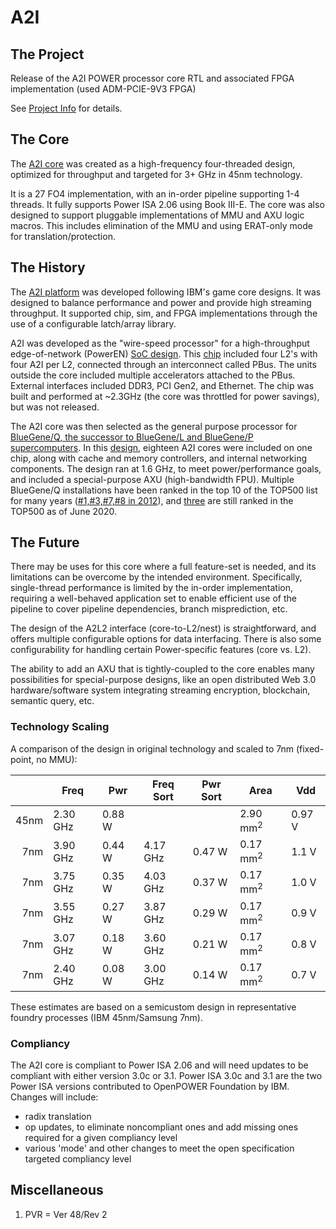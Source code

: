 # A2I

## The Project
Release of the A2I POWER processor core RTL and associated FPGA implementation (used ADM-PCIE-9V3 FPGA)

See [Project Info](rel/readme.md) for details.

## The Core
The [A2I core](rel/doc/A2_BGQ.pdf) was created as a high-frequency four-threaded design, optimized for throughput and targeted for 3+ GHz in 45nm technology.

It is a 27 FO4 implementation, with an in-order pipeline supporting 1-4 threads.  It fully supports Power ISA 2.06 using Book III-E.  The core was also designed to support pluggable implementations of MMU and AXU logic macros.  This includes elimination of the MMU and using ERAT-only mode for translation/protection.  

## The History

The [A2I platform](rel/doc/a2_1.png) was developed following IBM's game core designs.  It was designed to balance performance and power and provide high streaming throughput.  It supported chip, sim, and FPGA implementations through the use of a configurable latch/array library.

A2I was developed as the "wire-speed processor" for a high-throughput edge-of-network (PowerEN) [SoC design](rel/doc/w_2.png).  This [chip](rel/doc/w_1.png) included four L2's with four A2I per L2, connected through an interconnect called PBus.  The units outside the core included multiple accelerators attached to the PBus.  External interfaces included DDR3, PCI Gen2, and Ethernet.  The chip was built and performed at ~2.3GHz (the core was throttled for power savings), but was not released.

The A2I core was then selected as the general purpose processor for [BlueGene/Q, the successor to BlueGene/L and BlueGene/P supercomputers](https://www.ibm.com/ibm/history/ibm100/us/en/icons/bluegene).  In this [design](rel/doc/HC23.18.121.BlueGene-IBM_BQC_HC23_20110818.pdf), eighteen A2I cores were included on one chip, along with cache and memory controllers, and internal networking components.  The design ran at 1.6 GHz, to meet power/performance goals, and included a special-purpose AXU (high-bandwidth FPU).  Multiple BlueGene/Q installations have been ranked in the top 10 of the TOP500 list for many years
([#1,#3,#7,#8 in 2012](https://www.top500.org/lists/2012/06/)), and
[three](https://www.top500.org/lists/top500/2020/06/)
are still ranked in the TOP500 as of June 2020.

## The Future

There may be uses for this core where a full feature-set is needed, and its limitations can be overcome by the intended environment.  Specifically, single-thread performance is limited by the in-order implementation, requiring a well-behaved application set to enable efficient use of the pipeline to cover pipeline dependencies, branch misprediction, etc.

The design of the A2L2 interface (core-to-L2/nest) is straightforward, and offers multiple configurable options for data interfacing.  There is also some configurability for handling certain Power-specific features (core vs. L2).

The ability to add an AXU that is tightly-coupled to the core enables many possibilities for special-purpose designs, like an open distributed Web 3.0 hardware/software system integrating streaming encryption, blockchain, semantic query, etc. 

### Technology Scaling

A comparison of the design in original technology and scaled to 7nm (fixed-point, no MMU):

|      |Freq     |Pwr    |Freq Sort|Pwr Sort|Area     |Vdd    |
|-----:|---------|-------|---------|--------|---------|-------|
|45nm  |2.30 GHz |0.88 W |         |        |2.90 mm<sup>2</sup> |0.97 V |
| 7nm  |3.90 GHz |0.44 W |4.17 GHz |0.47 W  |0.17 mm<sup>2</sup> |1.1  V |
| 7nm  |3.75 GHz |0.35 W |4.03 GHz |0.37 W  |0.17 mm<sup>2</sup> |1.0  V |
| 7nm  |3.55 GHz |0.27 W |3.87 GHz |0.29 W  |0.17 mm<sup>2</sup> |0.9  V |
| 7nm  |3.07 GHz |0.18 W |3.60 GHz |0.21 W  |0.17 mm<sup>2</sup> |0.8  V |
| 7nm  |2.40 GHz |0.08 W |3.00 GHz |0.14 W  |0.17 mm<sup>2</sup> |0.7  V |

These estimates are based on a semicustom design in representative foundry processes (IBM 45nm/Samsung 7nm).

### Compliancy

The A2I core is compliant to Power ISA 2.06 and will need updates to be compliant with either version 3.0c or 3.1.  Power ISA 3.0c and 3.1 are the two Power ISA versions contributed to OpenPOWER Foundation by IBM.  Changes will include:

* radix translation
* op updates, to eliminate noncompliant ones and add missing ones required for a given compliancy level
* various 'mode' and other changes to meet the open specification targeted compliancy level

## Miscellaneous

1. PVR = Ver 48/Rev 2

